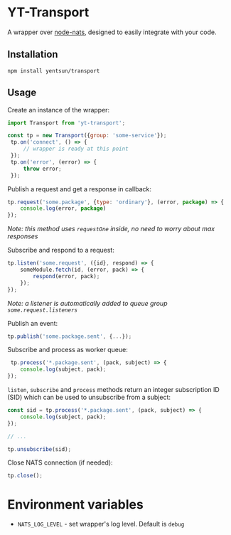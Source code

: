 YT-Transport
============

A wrapper over [node-nats](https://github.com/nats-io/node-nats), designed
to easily integrate with your code.


Installation
------------

```
npm install yentsun/transport
```

Usage
-----

Create an instance of the wrapper:

```js
import Transport from 'yt-transport';

const tp = new Transport({group: 'some-service'});
 tp.on('connect', () => {
     // wrapper is ready at this point
 });
 tp.on('error', (error) => {
     throw error;
 });
```


Publish a request and get a response in callback:

```js
tp.request('some.package', {type: 'ordinary'}, (error, package) => {
    console.log(error, package)
});
```
_Note: this method uses `requestOne` inside, no need to worry about max  
responses_ 


Subscribe and respond to a request:

```js
tp.listen('some.request', ({id}, respond) => {
    someModule.fetch(id, (error, pack) => {
        respond(error, pack);
    });
});
```

_Note: a listener is automatically added to queue group `some.request.listeners`_


Publish an event:

```js
tp.publish('some.package.sent', {...});
```

Subscribe and process as worker queue:

```js
 tp.process('*.package.sent', (pack, subject) => {
    console.log(subject, pack);
});
```

`listen`, `subscribe` and `process` methods return an integer subscription ID (SID) which can be used to unsubscribe from a subject:

```js
const sid = tp.process('*.package.sent', (pack, subject) => {
    console.log(subject, pack);
});

// ...

tp.unsubscribe(sid);
```

Close NATS connection (if needed):

```js
tp.close();
```

Environment variables
=====================

- `NATS_LOG_LEVEL` - set wrapper's log level. Default is `debug`

